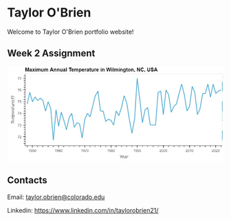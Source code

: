 # Taylor O'Brien

Welcome to Taylor O'Brien portfolio website!

## Week 2 Assignment

![Wilmington, NC maximum temperature plot](updated_wilm_temps.jpeg)

## Contacts

Email: <taylor.obrien@colorado.edu>

Linkedin: <https://www.linkedin.com/in/taylorobrien21/>
